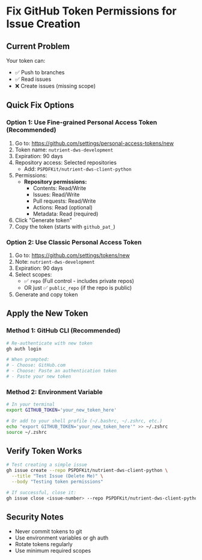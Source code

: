 # Fix GitHub Token Permissions for Issue Creation

## Current Problem
Your token can:
- ✅ Push to branches
- ✅ Read issues
- ❌ Create issues (missing scope)

## Quick Fix Options

### Option 1: Use Fine-grained Personal Access Token (Recommended)
1. Go to: https://github.com/settings/personal-access-tokens/new
2. Token name: `nutrient-dws-development`
3. Expiration: 90 days
4. Repository access: Selected repositories
   - Add: `PSPDFKit/nutrient-dws-client-python`
5. Permissions:
   - **Repository permissions:**
     - Contents: Read/Write
     - Issues: Read/Write
     - Pull requests: Read/Write
     - Actions: Read (optional)
     - Metadata: Read (required)
6. Click "Generate token"
7. Copy the token (starts with `github_pat_`)

### Option 2: Use Classic Personal Access Token
1. Go to: https://github.com/settings/tokens/new
2. Note: `nutrient-dws-development`
3. Expiration: 90 days
4. Select scopes:
   - ✅ `repo` (Full control - includes private repos)
   - OR just ✅ `public_repo` (if the repo is public)
5. Generate and copy token

## Apply the New Token

### Method 1: GitHub CLI (Recommended)
```bash
# Re-authenticate with new token
gh auth login

# When prompted:
# - Choose: GitHub.com
# - Choose: Paste an authentication token
# - Paste your new token
```

### Method 2: Environment Variable
```bash
# In your terminal
export GITHUB_TOKEN='your_new_token_here'

# Or add to your shell profile (~/.bashrc, ~/.zshrc, etc.)
echo "export GITHUB_TOKEN='your_new_token_here'" >> ~/.zshrc
source ~/.zshrc
```

## Verify Token Works
```bash
# Test creating a simple issue
gh issue create --repo PSPDFKit/nutrient-dws-client-python \
  --title "Test Issue (Delete Me)" \
  --body "Testing token permissions"

# If successful, close it:
gh issue close <issue-number> --repo PSPDFKit/nutrient-dws-client-python
```

## Security Notes
- Never commit tokens to git
- Use environment variables or gh auth
- Rotate tokens regularly
- Use minimum required scopes